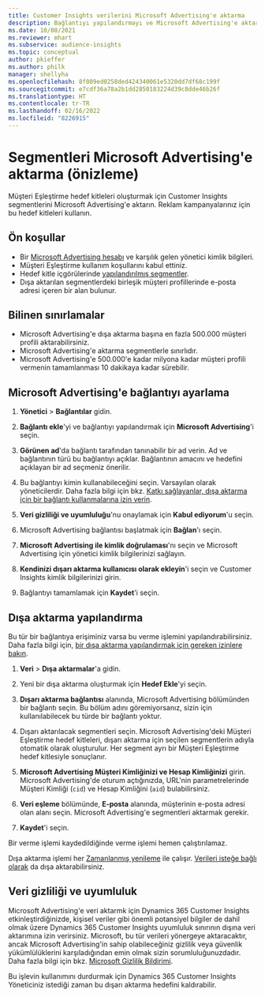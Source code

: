 ```yaml
---
title: Customer Insights verilerini Microsoft Advertising'e aktarma
description: Bağlantıyı yapılandırmayı ve Microsoft Advertising'e aktarmayı öğrenin.
ms.date: 10/08/2021
ms.reviewer: mhart
ms.subservice: audience-insights
ms.topic: conceptual
author: pkieffer
ms.author: philk
manager: shellyha
ms.openlocfilehash: 8f009ed0258ded424340061e5320dd7df68c199f
ms.sourcegitcommit: e7cdf36a78a2b1dd2850183224d39c8dde46b26f
ms.translationtype: HT
ms.contentlocale: tr-TR
ms.lasthandoff: 02/16/2022
ms.locfileid: "8226915"
---
```

# <a name="export-segments-to-microsoft-advertising-preview"></a>Segmentleri Microsoft Advertising'e aktarma (önizleme)

Müşteri Eşleştirme hedef kitleleri oluşturmak için Customer Insights segmentlerini Microsoft Advertising'e aktarın. Reklam kampanyalarınız için bu hedef kitleleri kullanın.

## <a name="prerequisites"></a>Ön koşullar

-   Bir [Microsoft Advertising hesabı](https://ads.microsoft.com/) ve karşılık gelen yönetici kimlik bilgileri.
-   Müşteri Eşleştirme kullanım koşullarını kabul ettiniz. 
-   Hedef kitle içgörülerinde [yapılandırılmış segmentler](segments.md).
-   Dışa aktarılan segmentlerdeki birleşik müşteri profillerinde e-posta adresi içeren bir alan bulunur.

## <a name="known-limitations"></a>Bilinen sınırlamalar

- Microsoft Advertising'e dışa aktarma başına en fazla 500.000 müşteri profili aktarabilirsiniz.
- Microsoft Advertising'e aktarma segmentlerle sınırlıdır.
- Microsoft Advertising'e 500.000'e kadar milyona kadar müşteri profili vermenin tamamlanması 10 dakikaya kadar sürebilir. 


## <a name="set-up-the-connection-to-microsoft-advertising"></a>Microsoft Advertising'e bağlantıyı ayarlama

1. **Yönetici** > **Bağlantılar** gidin.

1. **Bağlantı ekle**'yi ve bağlantıyı yapılandırmak için **Microsoft Advertising**'i seçin.

1. **Görünen ad**'da bağlantı tarafından tanınabilir bir ad verin. Ad ve bağlantının türü bu bağlantıyı açıklar. Bağlantının amacını ve hedefini açıklayan bir ad seçmeniz önerilir.

1. Bu bağlantıyı kimin kullanabileceğini seçin. Varsayılan olarak yöneticilerdir. Daha fazla bilgi için bkz. [Katkı sağlayanlar, dışa aktarma için bir bağlantı kullanmalarına izin verin](connections.md#allow-contributors-to-use-a-connection-for-exports).

1. **Veri gizliliği ve uyumluluğu**'nu onaylamak için **Kabul ediyorum**'u seçin.

1. Microsoft Advertising bağlantısı başlatmak için **Bağlan**'ı seçin.

1. **Microsoft Advertising ile kimlik doğrulaması**'nı seçin ve Microsoft Advertising için yönetici kimlik bilgilerinizi sağlayın.

1. **Kendinizi dışarı aktarma kullanıcısı olarak ekleyin**'i seçin ve Customer Insights kimlik bilgilerinizi girin.

1. Bağlantıyı tamamlamak için **Kaydet**'i seçin.

## <a name="configure-an-export"></a>Dışa aktarma yapılandırma

Bu tür bir bağlantıya erişiminiz varsa bu verme işlemini yapılandırabilirsiniz. Daha fazla bilgi için, [bir dışa aktarma yapılandırmak için gereken izinlere bakın](export-destinations.md#set-up-a-new-export).

1. **Veri** > **Dışa aktarmalar**'a gidin.

1. Yeni bir dışa aktarma oluşturmak için **Hedef Ekle**'yi seçin.

1. **Dışarı aktarma bağlantısı** alanında, Microsoft Advertising bölümünden bir bağlantı seçin. Bu bölüm adını göremiyorsanız, sizin için kullanılabilecek bu türde bir bağlantı yoktur.

1. Dışarı aktarılacak segmentleri seçin. Microsoft Advertising'deki Müşteri Eşleştirme hedef kitleleri, dışarı aktarma için seçilen segmentlerin adıyla otomatik olarak oluşturulur. Her segment ayrı bir Müşteri Eşleştirme hedef kitlesiyle sonuçlanır. 

1. **Microsoft Advertising Müşteri Kimliğinizi ve Hesap Kimliğinizi** girin. Microsoft Advertising'de oturum açtığınızda, URL'nin parametrelerinde Müşteri Kimliği (`cid`) ve Hesap Kimliğini (`aid`) bulabilirsiniz.

1. **Veri eşleme** bölümünde, **E-posta** alanında, müşterinin e-posta adresi olan alanı seçin. Microsoft Advertising'e segmentleri aktarmak gerekir.

1. **Kaydet**'i seçin.

Bir verme işlemi kaydedildiğinde verme işlemi hemen çalıştırılamaz.

Dışa aktarma işlemi her [Zamanlanmış yenileme](system.md#schedule-tab) ile çalışır. [Verileri isteğe bağlı olarak](export-destinations.md#run-exports-on-demand) da dışa aktarabilirsiniz. 


## <a name="data-privacy-and-compliance"></a>Veri gizliliği ve uyumluluk

Microsoft Advertising'e veri aktarmk için Dynamics 365 Customer Insights etkinleştirdiğinizde, kişisel veriler gibi önemli potansiyel bilgiler de dahil olmak üzere Dynamics 365 Customer Insights uyumluluk sınırının dışına veri aktarımına izin verirsiniz. Microsoft, bu tür verileri yönergeye aktaracaktır, ancak Microsoft Advertising'in sahip olabileceğiniz gizlilik veya güvenlik yükümlülüklerini karşıladığından emin olmak sizin sorumluluğunuzdadır. Daha fazla bilgi için bkz. [Microsoft Gizlilik Bildirimi](https://go.microsoft.com/fwlink/?linkid=396732).

Bu işlevin kullanımını durdurmak için Dynamics 365 Customer Insights Yöneticiniz istediği zaman bu dışarı aktarma hedefini kaldırabilir.
